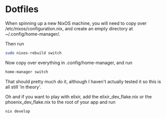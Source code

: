# Dotfiles

When spinning up a new NixOS machine, you will need to copy over /etc/nixos/configuration.nix, and create an empty directory at ~/.config/home-manager/.

Then run
```bash
sudo nixos-rebuild switch
```

Now copy over everything in .config/home-manager, and run
```bash
home-manager switch
```

That should pretty much do it, although I haven't actually tested it so this is all still 'in theory'.

Oh and if you want to play with elixir, add the elixir_dev_flake.nix or the phoenix_dev_flake.nix to the root of your app and run
```bash
nix develop
```
